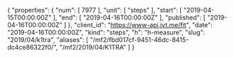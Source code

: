 {
  "properties": {
    "num": [
      7977
    ],
    "unit": [
      "steps"
    ],
    "start": [
      "2019-04-15T00:00:00Z"
    ],
    "end": [
      "2019-04-16T00:00:00Z"
    ],
    "published": [
      "2019-04-16T00:00:00Z"
    ]
  },
  "client_id": "https://www-api.jvt.me/fit",
  "date": "2019-04-16T00:00:00Z",
  "kind": "steps",
  "h": "h-measure",
  "slug": "2019/04/k1tra",
  "aliases": [
    "/mf2/fbd017cf-9451-46dc-8415-dc4ce86322f0/",
    "/mf2/2019/04/K1TRA"
  ]
}
